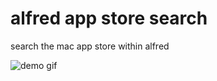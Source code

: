 # alfred app store search

search the mac app store within alfred

![demo gif](https://s3-us-west-1.amazonaws.com/nkcmrnet-public/alfred-app-store-search.gif)

